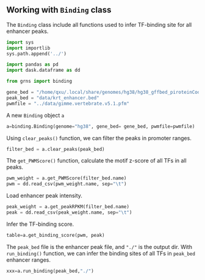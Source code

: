## Working with `Binding` class
The `Binding` class include all functions used to infer TF-binding site for all enhancer peaks.

```python
import sys 
import importlib
sys.path.append('../')

import pandas as pd
import dask.dataframe as dd

from grns import binding
```

```python
gene_bed = "/home/qxu/.local/share/genomes/hg38/hg38_gffbed_piroteinCoding.bed"
peak_bed = "data/krt_enhancer.bed"
pwmfile = "../data/gimme.vertebrate.v5.1.pfm"
```

A new `Binding` object `a`
```python
a=binding.Binding(genome="hg38", gene_bed= gene_bed, pwmfile=pwmfile)
```

Using `clear_peaks()` function, we can filter the peaks in promoter ranges. 
```python
filter_bed = a.clear_peaks(peak_bed)
```

The `get_PWMScore()` function, calculate the motif z-score of all TFs in all peaks.
```python
pwm_weight = a.get_PWMScore(filter_bed.name)
pwm = dd.read_csv(pwm_weight.name, sep="\t")
```

Load enhancer peak intensity.
```python
peak_weight = a.get_peakRPKM(filter_bed.name)
peak = dd.read_csv(peak_weight.name, sep="\t")
```

Infer the TF-binding score.
```python
table=a.get_binding_score(pwm, peak)
```

The `peak_bed` file is the enhancer peak file, and `"./"` is the output dir. With `run_binding()` function, we can infer the binding sites of all TFs in `peak_bed` enhancer ranges.

```python
xxx=a.run_binding(peak_bed,"./")
```
